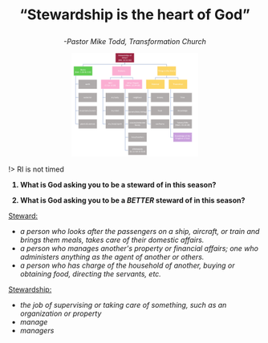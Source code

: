 <body> <h1> <p align="center">
“Stewardship is the heart of God” 
</h1></c> </body>

<body> <i> <p align="center">
-Pastor Mike Todd, Transformation Church
</i> </p> </body>


<p align="center">
<img src="_images/stewardship-tree.PNG" alt="stewardship_treemap" style="width:50%;"/>
</p>

!> RI is not timed


<b>

1.  What is God asking you to be a steward of in this season?

2.  What is God asking you to be a ***BETTER*** steward of in this season? 
</b>

<u>
Steward: </u>
<i>

- a person who looks after the passengers on a ship, aircraft, or train and brings them meals, takes care of their domestic affairs.
- a person who manages another's property or financial affairs; one who administers anything as the agent of another or others.
- a person who has charge of the household of another, buying or obtaining food, directing the servants, etc.
</i>

<u>
Stewardship: </u>

<i>

- the job of supervising or taking care of something, such as an organization or property
- manage
- managers
</i>